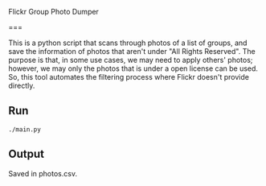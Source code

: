 Flickr Group Photo Dumper

===

This is a python script that scans through photos of a list of groups, and save the information of photos that aren't under "All Rights Reserved". The purpose is that, in some use cases, we may need to apply others' photos; however, we may only the photos that is under a open license can be used. So, this tool automates the filtering process where Flickr doesn't provide directly.

## Run

    ./main.py

## Output

Saved in photos.csv.
